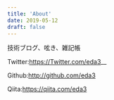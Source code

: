 ```yaml
---
title: 'About'
date: 2019-05-12
draft: false
---
```


技術ブログ、呟き、雑記帳

Twitter:https://Twitter.com/eda3__

Github:http://github.com/eda3

Qiita:https://qiita.com/eda3
